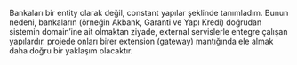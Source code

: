 Bankaları bir entity olarak değil, constant yapılar şeklinde tanımladım. Bunun nedeni, bankaların (örneğin Akbank, Garanti ve Yapı Kredi) doğrudan sistemin domain’ine ait olmaktan ziyade, external servislerle  entegre çalışan yapılardır. 
projede onları birer extension (gateway) mantığında ele almak daha doğru bir yaklaşım olacaktır.
